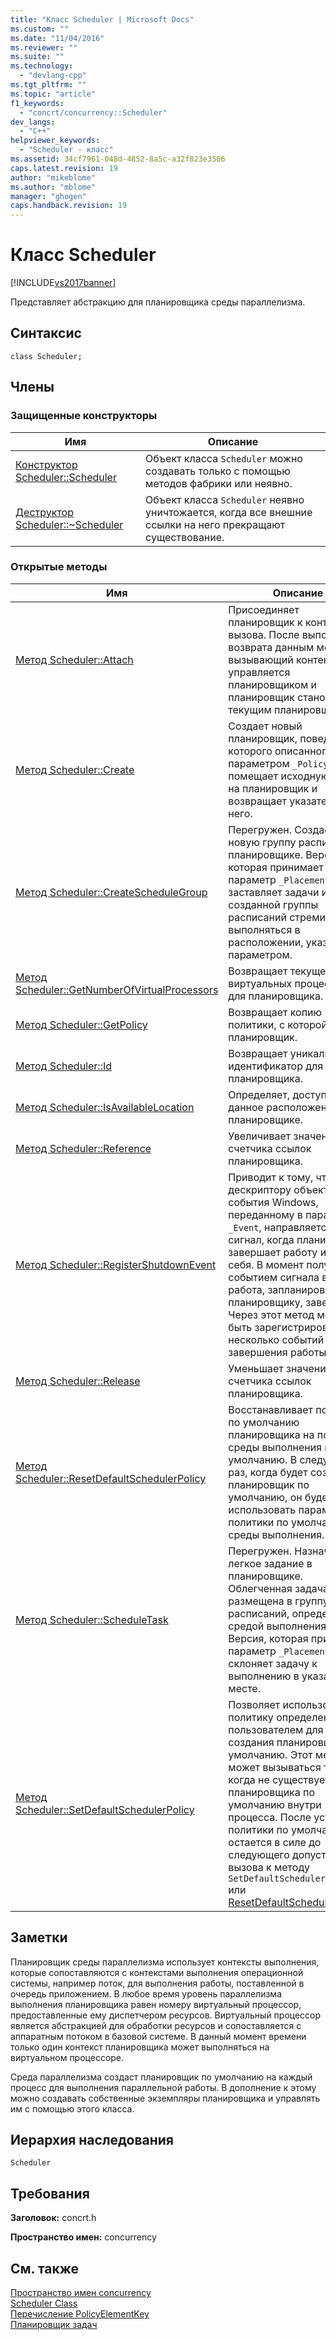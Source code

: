 ```yaml
---
title: "Класс Scheduler | Microsoft Docs"
ms.custom: ""
ms.date: "11/04/2016"
ms.reviewer: ""
ms.suite: ""
ms.technology: 
  - "devlang-cpp"
ms.tgt_pltfrm: ""
ms.topic: "article"
f1_keywords: 
  - "concrt/concurrency::Scheduler"
dev_langs: 
  - "C++"
helpviewer_keywords: 
  - "Scheduler - класс"
ms.assetid: 34cf7961-048d-4852-8a5c-a32f823e3506
caps.latest.revision: 19
author: "mikeblome"
ms.author: "mblome"
manager: "ghogen"
caps.handback.revision: 19
---
```

# Класс Scheduler
[!INCLUDE[vs2017banner](../../../assembler/inline/includes/vs2017banner.md)]

Представляет абстракцию для планировщика среды параллелизма.  
  
## Синтаксис  
  
```  
class Scheduler;  
```  
  
## Члены  
  
### Защищенные конструкторы  
  
|Имя|Описание|  
|---------|--------------|  
|[Конструктор Scheduler::Scheduler](../Topic/Scheduler::Scheduler%20Constructor.md)|Объект класса `Scheduler` можно создавать только с помощью методов фабрики или неявно.|  
|[Деструктор Scheduler::~Scheduler](../Topic/Scheduler::~Scheduler%20Destructor.md)|Объект класса `Scheduler` неявно уничтожается, когда все внешние ссылки на него прекращают существование.|  
  
### Открытые методы  
  
|Имя|Описание|  
|---------|--------------|  
|[Метод Scheduler::Attach](../Topic/Scheduler::Attach%20Method.md)|Присоединяет планировщик к контекста вызова.  После выполнения возврата данным методом вызывающий контекст управляется планировщиком и планировщик становится текущим планировщиком.|  
|[Метод Scheduler::Create](../Topic/Scheduler::Create%20Method.md)|Создает новый планировщик, поведение которого описанного параметром `_Policy`, помещает исходную ссылку на планировщик и возвращает указатель на него.|  
|[Метод Scheduler::CreateScheduleGroup](../Topic/Scheduler::CreateScheduleGroup%20Method.md)|Перегружен.  Создает новую группу расписания в планировщике.  Версия, которая принимает параметр `_Placement`, заставляет задачи из вновь созданной группы расписаний стремиться выполняться в расположении, указанном параметром.|  
|[Метод Scheduler::GetNumberOfVirtualProcessors](../Topic/Scheduler::GetNumberOfVirtualProcessors%20Method.md)|Возвращает текущее число виртуальных процессоров для планировщика.|  
|[Метод Scheduler::GetPolicy](../Topic/Scheduler::GetPolicy%20Method.md)|Возвращает копию политики, с которой создан планировщик.|  
|[Метод Scheduler::Id](../Topic/Scheduler::Id%20Method.md)|Возвращает уникальный идентификатор для планировщика.|  
|[Метод Scheduler::IsAvailableLocation](../Topic/Scheduler::IsAvailableLocation%20Method.md)|Определяет, доступно ли данное расположение в планировщике.|  
|[Метод Scheduler::Reference](../Topic/Scheduler::Reference%20Method.md)|Увеличивает значение счетчика ссылок планировщика.|  
|[Метод Scheduler::RegisterShutdownEvent](../Topic/Scheduler::RegisterShutdownEvent%20Method.md)|Приводит к тому, что дескриптору объекта события Windows, переданному в параметре `_Event`, направляется сигнал, когда планировщик завершает работу и удаляет себя.  В момент получения событием сигнала вся работа, запланированная планировщику, завершена.  Через этот метод может быть зарегистрировано несколько событий завершения работы.|  
|[Метод Scheduler::Release](../Topic/Scheduler::Release%20Method.md)|Уменьшает значение счетчика ссылок планировщика.|  
|[Метод Scheduler::ResetDefaultSchedulerPolicy](../Topic/Scheduler::ResetDefaultSchedulerPolicy%20Method.md)|Восстанавливает политику по умолчанию планировщика на политику среды выполнения по умолчанию.  В следующий раз, когда будет создан планировщик по умолчанию, он будет использовать параметры политики по умолчанию среды выполнения.|  
|[Метод Scheduler::ScheduleTask](../Topic/Scheduler::ScheduleTask%20Method.md)|Перегружен.  Назначает легкое задание в планировщике.  Облегченная задача будет размещена в группу расписаний, определенной средой выполнения.  Версия, которая принимает параметр `_Placement`, склоняет задачу к выполнению в указанном месте.|  
|[Метод Scheduler::SetDefaultSchedulerPolicy](../Topic/Scheduler::SetDefaultSchedulerPolicy%20Method.md)|Позволяет использовать политику определенную пользователем для создания планировщика по умолчанию.  Этот метод может вызываться только когда не существует планировщика по умолчанию внутри процесса.  После установки политики по умолчанию он остается в силе до следующего допустимого вызова к методу `SetDefaultSchedulerPolicy` или [ResetDefaultSchedulerPolicy](../Topic/Scheduler::ResetDefaultSchedulerPolicy%20Method.md).|  
  
## Заметки  
 Планировщик среды параллелизма использует контексты выполнения, которые сопоставляются с контекстами выполнения операционной системы, например поток, для выполнения работы, поставленной в очередь приложением.  В любое время уровень параллелизма выполнения планировщика равен номеру виртуальный процессор, предоставленные ему диспетчером ресурсов.  Виртуальный процессор является абстракцией для обработки ресурсов и сопоставляется с аппаратным потоком в базовой системе.  В данный момент времени только один контекст планировщика может выполняться на виртуальном процессоре.  
  
 Среда параллелизма создаст планировщик по умолчанию на каждый процесс для выполнения параллельной работы.  В дополнение к этому можно создавать собственные экземпляры планировщика и управлять им с помощью этого класса.  
  
## Иерархия наследования  
 `Scheduler`  
  
## Требования  
 **Заголовок:** concrt.h  
  
 **Пространство имен:** concurrency  
  
## См. также  
 [Пространство имен concurrency](../../../parallel/concrt/reference/concurrency-namespace.md)   
 [Scheduler Class](../../../parallel/concrt/reference/scheduler-class.md)   
 [Перечисление PolicyElementKey](../Topic/PolicyElementKey%20Enumeration.md)   
 [Планировщик задач](../../../parallel/concrt/task-scheduler-concurrency-runtime.md)